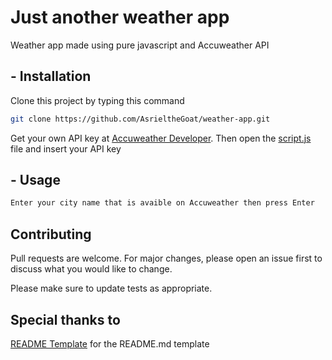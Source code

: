 # Just another weather app

Weather app made using pure javascript and Accuweather API 

## - Installation

Clone this project by typing this command
```bash 
git clone https://github.com/AsrieltheGoat/weather-app.git
```

Get your own API key at [Accuweather Developer](https://developer.accuweather.com/). Then open the [script.js](https://github.com/AsrieltheGoat/weather-app/blob/main/script.js) file and insert your API key

## - Usage

```CSS
Enter your city name that is avaible on Accuweather then press Enter
```

## Contributing
Pull requests are welcome. For major changes, please open an issue first to discuss what you would like to change.

Please make sure to update tests as appropriate.

## Special thanks to 
[README Template](https://www.makeareadme.com/) for the README.md template
